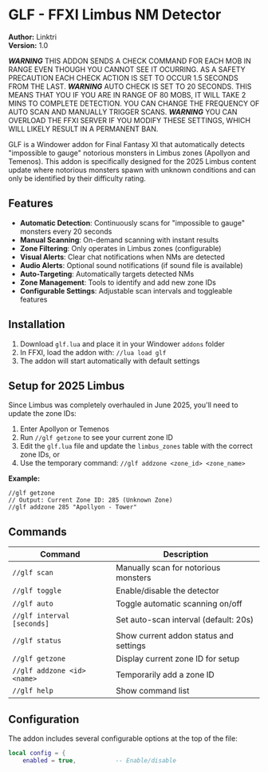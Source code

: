 # GLF - FFXI Limbus NM Detector

**Author:** Linktri  
**Version:** 1.0  

*******WARNING******* THIS ADDON SENDS A CHECK COMMAND FOR EACH MOB IN RANGE EVEN THOUGH YOU CANNOT SEE IT OCURRING. AS A SAFETY PRECAUTION EACH CHECK ACTION IS SET TO OCCUR 1.5 SECONDS FROM THE LAST. 
*******WARNING******* AUTO CHECK IS SET TO 20 SECONDS. THIS MEANS THAT YOU IF YOU ARE IN RANGE OF 80 MOBS, IT WILL TAKE 2 MINS TO COMPLETE DETECTION. YOU CAN CHANGE THE FREQUENCY OF AUTO SCAN AND MANUALLY TRIGGER SCANS. 
*******WARNING******* YOU CAN OVERLOAD THE FFXI SERVER IF YOU MODIFY THESE SETTINGS, WHICH WILL LIKELY RESULT IN A PERMANENT BAN. 


GLF is a Windower addon for Final Fantasy XI that automatically detects "impossible to gauge" notorious monsters in Limbus zones (Apollyon and Temenos). This addon is specifically designed for the 2025 Limbus content update where notorious monsters spawn with unknown conditions and can only be identified by their difficulty rating.

## Features

- **Automatic Detection**: Continuously scans for "impossible to gauge" monsters every 20 seconds
- **Manual Scanning**: On-demand scanning with instant results
- **Zone Filtering**: Only operates in Limbus zones (configurable)
- **Visual Alerts**: Clear chat notifications when NMs are detected
- **Audio Alerts**: Optional sound notifications (if sound file is available)
- **Auto-Targeting**: Automatically targets detected NMs
- **Zone Management**: Tools to identify and add new zone IDs
- **Configurable Settings**: Adjustable scan intervals and toggleable features

## Installation

1. Download `glf.lua` and place it in your Windower `addons` folder
2. In FFXI, load the addon with: `//lua load glf`
3. The addon will start automatically with default settings

## Setup for 2025 Limbus

Since Limbus was completely overhauled in June 2025, you'll need to update the zone IDs:

1. Enter Apollyon or Temenos
2. Run `//glf getzone` to see your current zone ID
3. Edit the `glf.lua` file and update the `limbus_zones` table with the correct zone IDs, or
4. Use the temporary command: `//glf addzone <zone_id> <zone_name>`

**Example:**
```
//glf getzone
// Output: Current Zone ID: 285 (Unknown Zone)
//glf addzone 285 "Apollyon - Tower"
```

## Commands

| Command | Description |
|---------|-------------|
| `//glf scan` | Manually scan for notorious monsters |
| `//glf toggle` | Enable/disable the detector |
| `//glf auto` | Toggle automatic scanning on/off |
| `//glf interval [seconds]` | Set auto-scan interval (default: 20s) |
| `//glf status` | Show current addon status and settings |
| `//glf getzone` | Display current zone ID for setup |
| `//glf addzone <id> <name>` | Temporarily add a zone ID |
| `//glf help` | Show command list |

## Configuration

The addon includes several configurable options at the top of the file:

```lua
local config = {
    enabled = true,           -- Enable/disable
